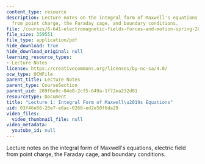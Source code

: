```yaml
---
content_type: resource
description: Lecture notes on the integral form of Maxwell's equations, electric field
  from point charge, the Faraday cage, and boundary conditions.
file: /courses/6-641-electromagnetic-fields-forces-and-motion-spring-2005/03f46e6626e7e6ac0268ed2e50f6da29_lecture1.pdf
file_size: 359551
file_type: application/pdf
hide_download: true
hide_download_original: null
learning_resource_types:
- Lecture Notes
license: https://creativecommons.org/licenses/by-nc-sa/4.0/
ocw_type: OCWFile
parent_title: Lecture Notes
parent_type: CourseSection
parent_uid: 209f6e0c-04e0-2cf5-649a-1f72ea232d01
resourcetype: Document
title: "Lecture 1: Integral Form of Maxwell\u2019s Equations"
uid: 03f46e66-26e7-e6ac-0268-ed2e50f6da29
video_files:
  video_thumbnail_file: null
video_metadata:
  youtube_id: null
---
```

Lecture notes on the integral form of Maxwell's equations, electric field from point charge, the Faraday cage, and boundary conditions.